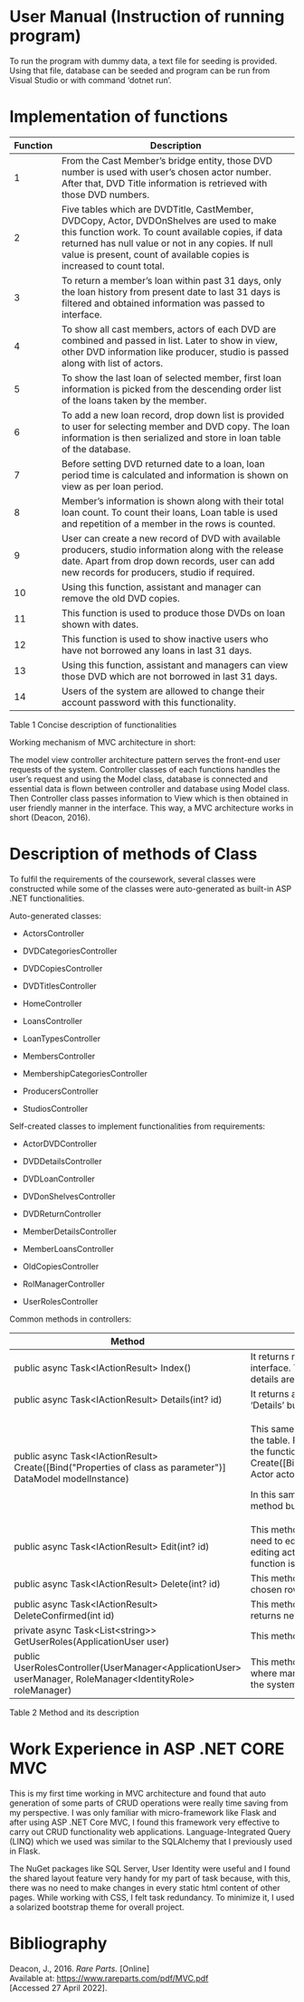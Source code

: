 # **User Manual (Instruction of running program)**

To run the program with dummy data, a text file for seeding is provided.
Using that file, database can be seeded and program can be run from
Visual Studio or with command ‘dotnet run’.


# Implementation of functions

| **Function** | **Description**                                                                                                                                                                                                                                                                 |
| ------------ | ------------------------------------------------------------------------------------------------------------------------------------------------------------------------------------------------------------------------------------------------------------------------------- |
| 1            | From the Cast Member’s bridge entity, those DVD number is used with user’s chosen actor number. After that, DVD Title information is retrieved with those DVD numbers.                                                                                                          |
| 2            | Five tables which are DVDTitle, CastMember, DVDCopy, Actor, DVDOnShelves are used to make this function work. To count available copies, if data returned has null value or not in any copies. If null value is present, count of available copies is increased to count total. |
| 3            | To return a member’s loan within past 31 days, only the loan history from present date to last 31 days is filtered and obtained information was passed to interface.                                                                                                            |
| 4            | To show all cast members, actors of each DVD are combined and passed in list. Later to show in view, other DVD information like producer, studio is passed along with list of actors.                                                                                           |
| 5            | To show the last loan of selected member, first loan information is picked from the descending order list of the loans taken by the member.                                                                                                                                     |
| 6            | To add a new loan record, drop down list is provided to user for selecting member and DVD copy. The loan information is then serialized and store in loan table of the database.                                                                                                |
| 7            | Before setting DVD returned date to a loan, loan period time is calculated and information is shown on view as per loan period.                                                                                                                                                 |
| 8            | Member’s information is shown along with their total loan count. To count their loans, Loan table is used and repetition of a member in the rows is counted.                                                                                                                    |
| 9            | User can create a new record of DVD with available producers, studio information along with the release date. Apart from drop down records, user can add new records for producers, studio if required.                                                                         |
| 10           | Using this function, assistant and manager can remove the old DVD copies.                                                                                                                                                                                                       |
| 11           | This function is used to produce those DVDs on loan shown with dates.                                                                                                                                                                                                           |
| 12           | This function is used to show inactive users who have not borrowed any loans in last 31 days.                                                                                                                                                                                   |
| 13           | Using this function, assistant and managers can view those DVD which are not borrowed in last 31 days.                                                                                                                                                                          |
| 14           | Users of the system are allowed to change their account password with this functionality.                                                                                                                                                                                       |

<span id="_Toc102992326" class="anchor"></span>Table 1 Concise
description of functionalities


Working mechanism of MVC architecture in short:

The model view controller architecture pattern serves the front-end user
requests of the system. Controller classes of each functions handles the
user’s request and using the Model class, database is connected and
essential data is flown between controller and database using Model
class. Then Controller class passes information to View which is then
obtained in user friendly manner in the interface. This way, a MVC
architecture works in short (Deacon, 2016).

# Description of methods of Class

To fulfil the requirements of the coursework, several classes were
constructed while some of the classes were auto-generated as built-in
ASP .NET functionalities.

Auto-generated classes:

  - ActorsController

  - DVDCategoriesController

  - DVDCopiesController

  - DVDTitlesController

  - HomeController

  - LoansController

  - LoanTypesController

  - MembersController

  - MembershipCategoriesController

  - ProducersController

  - StudiosController

Self-created classes to implement functionalities from requirements:

  - ActorDVDController

  - DVDDetailsController

  - DVDLoanController

  - DVDonShelvesController

  - DVDReturnController

  - MemberDetailsController

  - MemberLoansController

  - OldCopiesController

  - RolManagerController

  - UserRolesController

Common methods in controllers:

<table>
<thead>
<tr class="header">
<th><strong>Method</strong></th>
<th><strong>Description</strong></th>
</tr>
</thead>
<tbody>
<tr class="odd">
<td>public async Task&lt;IActionResult&gt; Index()</td>
<td>It returns records of desired data to the view or user interface. The table list of producers, actors, studio, DVD details are rendered using this method.</td>
</tr>
<tr class="even">
<td>public async Task&lt;IActionResult&gt; Details(int? id)</td>
<td>It returns a detailed view of a record of a particular row when ‘Details’ button is clicked for a particular row of data.</td>
</tr>
<tr class="odd">
<td>public async Task&lt;IActionResult&gt; Create([Bind("Properties of class as parameter")] DataModel modelInstance)</td>
<td><p>This same format is used to create methods to insert data in the table. For example: if we want to add new actor record, the function will be public async Task&lt;IActionResult&gt; Create([Bind("ActorNumber,ActorSurname,ActorFirstName")] Actor actor)</p>
<p>In this same format, other classes has their own create method but the format is same for create operation.</p></td>
</tr>
<tr class="even">
<td>public async Task&lt;IActionResult&gt; Edit(int? id)</td>
<td>This method is used in the controller classes where there is need to edit the information of a row/tuple. For example: editing actor, producer, studio and similar records, this function is used in our system.</td>
</tr>
<tr class="odd">
<td>public async Task&lt;IActionResult&gt; Delete(int? id)</td>
<td>This method is used to return the view to delete user’s chosen row from the table.</td>
</tr>
<tr class="even">
<td>public async Task&lt;IActionResult&gt; DeleteConfirmed(int id)</td>
<td>This method confirms the deletion of a row from the table and returns new updated view in the interface.</td>
</tr>
<tr class="odd">
<td>private async Task&lt;List&lt;string&gt;&gt; GetUserRoles(ApplicationUser user)</td>
<td>This method is used to retrieve user roles from the database.</td>
</tr>
<tr class="even">
<td>public UserRolesController(UserManager&lt;ApplicationUser&gt; userManager, RoleManager&lt;IdentityRole&gt; roleManager)</td>
<td>This method is used to make changes in the roles of users where manager can assign or remove roles to the users of the system.</td>
</tr>
</tbody>
</table>

<span id="_Toc102992327" class="anchor"></span>Table 2 Method and its
description

# Work Experience in ASP .NET CORE MVC

This is my first time working in MVC architecture and found that auto
generation of some parts of CRUD operations were really time saving from
my perspective. I was only familiar with micro-framework like Flask and
after using ASP .NET Core MVC, I found this framework very effective to
carry out CRUD functionality web applications. Language-Integrated Query
(LINQ) which we used was similar to the SQLAlchemy that I previously
used in Flask.

The NuGet packages like SQL Server, User Identity were useful and I
found the shared layout feature very handy for my part of task because,
with this, there was no need to make changes in every static html
content of other pages. While working with CSS, I felt task redundancy.
To minimize it, I used a solarized bootstrap theme for overall project.

# Bibliography

Deacon, J., 2016. *Rare Parts.* \[Online\]  
Available at:
<span class="underline">https://www.rareparts.com/pdf/MVC.pdf</span>  
\[Accessed 27 April 2022\].

#

